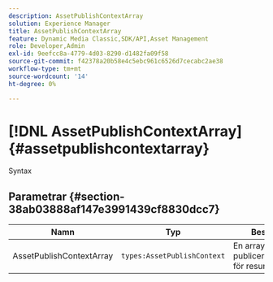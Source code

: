 ```yaml
---
description: AssetPublishContextArray
solution: Experience Manager
title: AssetPublishContextArray
feature: Dynamic Media Classic,SDK/API,Asset Management
role: Developer,Admin
exl-id: 9eefcc8a-4779-4d03-8290-d1482fa09f58
source-git-commit: f42378a20b58e4c5ebc961c6526d7cecabc2ae38
workflow-type: tm+mt
source-wordcount: '14'
ht-degree: 0%

---
```


# [!DNL AssetPublishContextArray]{#assetpublishcontextarray}

Syntax

## Parametrar {#section-38ab03888af147e3991439cf8830dcc7}

| Namn | Typ | Beskrivning |
|---|---|---|
| AssetPublishContextArray | `types:AssetPublishContext` | En array med publiceringskontexter för resurser. |
